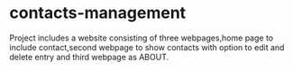 # contacts-management
Project includes a website consisting of three webpages,home page to include contact,second webpage to show contacts with option to edit and delete entry and third webpage as ABOUT. 
